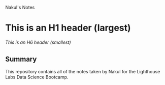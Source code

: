 Nakul's Notes
# This is an H1 header (largest)
###### This is an H6 header (smallest)

## Summary 

This repository contains all of the notes taken by Nakul for the Lighthouse Labs Data Science Bootcamp.
